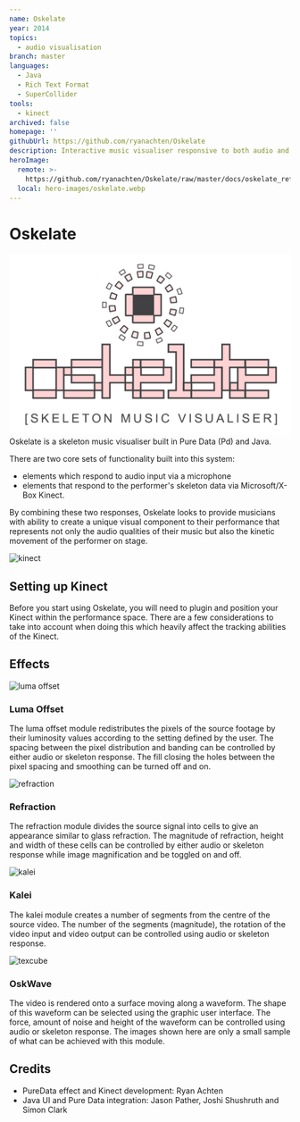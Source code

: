 ```yaml
---
name: Oskelate
year: 2014
topics:
  - audio visualisation
branch: master
languages:
  - Java
  - Rich Text Format
  - SuperCollider
tools:
  - kinect
archived: false
homepage: ''
githubUrl: https://github.com/ryanachten/Oskelate
description: Interactive music visualiser responsive to both audio and performer
heroImage:
  remote: >-
    https://github.com/ryanachten/Oskelate/raw/master/docs/oskelate_refraction.gif
  local: hero-images/oskelate.webp
---
```

# Oskelate

![heading](https://github.com/ryanachten/Oskelate/raw/master/docs/oskelate_header.png)
Oskelate is a skeleton music visualiser built in Pure Data (Pd) and Java.

There are two core sets of functionality built into this system:

- elements which respond to audio input via a microphone
- elements that respond to the performer's skeleton data via Microsoft/X-Box Kinect.

By combining these two responses, Oskelate looks to provide musicians with ability to create a unique visual component to their performance that represents not only the audio qualities of their music but also the kinetic movement of the performer on stage.

![kinect](https://github.com/ryanachten/Oskelate/raw/master/docs/oskelate_kinect.gif)

## Setting up Kinect

Before you start using Oskelate, you will need to plugin and position your Kinect within the performance space. There are a few considerations to take into account when doing this which heavily affect the tracking abilities of the Kinect.

## Effects

![luma offset](https://github.com/ryanachten/Oskelate/raw/master/docs/oskelate_luma.gif)

### Luma Offset

The luma offset module redistributes the pixels of the source footage by their luminosity values according to the setting defined by the user. The spacing between the pixel distribution and banding can be controlled by either audio or skeleton response. The fill closing the holes between the pixel spacing and smoothing can be turned off and on.

![refraction](https://github.com/ryanachten/Oskelate/raw/master/docs/oskelate_refraction.gif)

### Refraction

The refraction module divides the source signal into cells to give an appearance similar to glass refraction. The magnitude of refraction, height and width of these cells can be controlled by either audio or skeleton response while image magnification and be toggled on and off.

![kalei](https://github.com/ryanachten/Oskelate/raw/master/docs/oskelate_kalei.gif)

### Kalei

The kalei module creates a number of segments from the centre of the source video. The number of the segments (magnitude), the rotation of the video input and video output can be controlled using audio or skeleton response.

![texcube](https://github.com/ryanachten/Oskelate/raw/master/docs/oskelate_oskwave.gif)

### OskWave

The video is rendered onto a surface moving along a waveform. The shape of this waveform can be selected using the graphic user interface. The force, amount of noise and height of the waveform can be controlled using audio or skeleton response. The images shown here are only a small sample of what can be achieved with this module.

## Credits

- PureData effect and Kinect development: Ryan Achten
- Java UI and Pure Data integration: Jason Pather, Joshi Shushruth and Simon Clark
